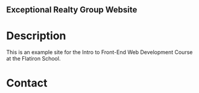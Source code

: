 Exceptional Realty Group Website
---

# Description

This is an example site for the Intro to Front-End Web Development Course at the Flatiron School.

# Contact


